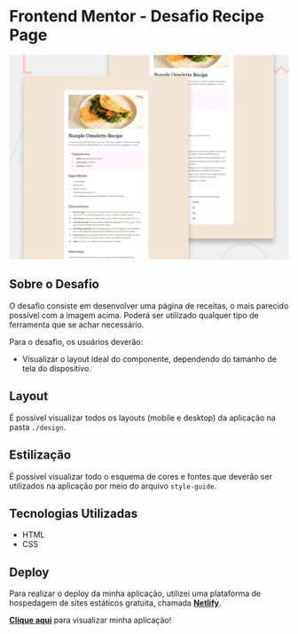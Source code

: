 # Frontend Mentor - Desafio Recipe Page

![Layout](./design/desktop-preview.jpg)

## Sobre o Desafio

O desafio consiste em desenvolver uma página de receitas, o mais parecido possível com a imagem acima.
Poderá ser utilizado qualquer tipo de ferramenta que se achar necessário.

Para o desafio, os usuários deverão:
- Visualizar o layout ideal do componente, dependendo do tamanho de tela do dispositivo.

## Layout

É possível visualizar todos os layouts (mobile e desktop) da aplicação na pasta `./design`.

## Estilização

É possível visualizar todo o esquema de cores e fontes que deverão ser utilizados na aplicação por meio do arquivo `style-guide`.

## Tecnologias Utilizadas

- HTML
- CSS

## Deploy

Para realizar o deploy da minha aplicação, utilizei uma plataforma de hospedagem de sites estáticos gratuita, chamada <strong><a href="https://www.netlify.com/" target="_blank">Netlify</a></strong>.

<strong><a href="https://jp27-recipe-page.netlify.app/" target="_blank">Clique aqui</a></strong> para visualizar minha aplicação!